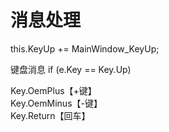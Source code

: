 # 消息处理

this.KeyUp += MainWindow_KeyUp;  

键盘消息
if (e.Key == Key.Up)  

Key.OemPlus【+键】  
Key.OemMinus【-键】  
Key.Return【回车】  
